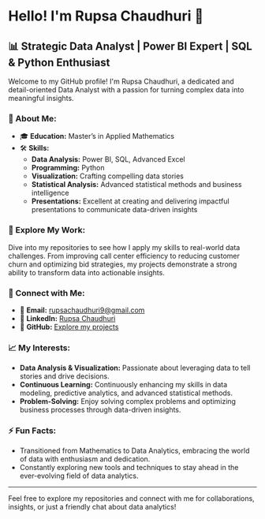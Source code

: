 # Hello! I'm Rupsa Chaudhuri 👋

## 📊 Strategic Data Analyst | Power BI Expert | SQL & Python Enthusiast

Welcome to my GitHub profile! I'm Rupsa Chaudhuri, a dedicated and detail-oriented Data Analyst with a passion for turning complex data into meaningful insights.

### 🌟 About Me:

- 🎓 **Education:** Master’s in Applied Mathematics
- 🛠 **Skills:** 
  - **Data Analysis:** Power BI, SQL, Advanced Excel
  - **Programming:** Python
  - **Visualization:** Crafting compelling data stories
  - **Statistical Analysis:** Advanced statistical methods and business intelligence
  - **Presentations:** Excellent at creating and delivering impactful presentations to communicate data-driven insights

### 🚀 Explore My Work:

Dive into my repositories to see how I apply my skills to real-world data challenges. From improving call center efficiency to reducing customer churn and optimizing bid strategies, my projects demonstrate a strong ability to transform data into actionable insights.

### 🔗 Connect with Me:

- 📧 **Email:** [rupsachaudhuri9@gmail.com](mailto:rupsachaudhuri9@gmail.com)
- 💼 **LinkedIn:** [Rupsa Chaudhuri](https://www.linkedin.com/in/rupsa-chaudhuri/)
- 🚀 **GitHub:** [Explore my projects](https://github.com/rupsa723)

### 📈 My Interests:

- **Data Analysis & Visualization:** Passionate about leveraging data to tell stories and drive decisions.
- **Continuous Learning:** Continuously enhancing my skills in data modeling, predictive analytics, and advanced statistical methods.
- **Problem-Solving:** Enjoy solving complex problems and optimizing business processes through data-driven insights.

### ⚡ Fun Facts:

- Transitioned from Mathematics to Data Analytics, embracing the world of data with enthusiasm and dedication.
- Constantly exploring new tools and techniques to stay ahead in the ever-evolving field of data analytics.

---

Feel free to explore my repositories and connect with me for collaborations, insights, or just a friendly chat about data analytics!
